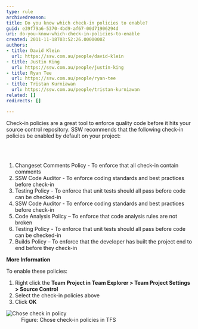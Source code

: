 ```yaml
---
type: rule
archivedreason: 
title: Do you know which check-in policies to enable?
guid: e39f79a6-5370-4bd9-af67-00d71906294d
uri: do-you-know-which-check-in-policies-to-enable
created: 2011-11-18T03:52:26.0000000Z
authors:
- title: David Klein
  url: https://ssw.com.au/people/david-klein
- title: Justin King
  url: https://ssw.com.au/people/justin-king
- title: Ryan Tee
  url: https://ssw.com.au/people/ryan-tee
- title: Tristan Kurniawan
  url: https://ssw.com.au/people/tristan-kurniawan
related: []
redirects: []

---
```



<p>Check-in policies are a great tool to enforce quality code before it hits your source control repository. SSW recommends that the following check-in policies be enabled by default on your project&#58; </p>
<br><excerpt class='endintro'></excerpt><br>
<ol><li>Changeset Comments Policy - To enforce that all check-in contain comments </li>
<li>SSW Code Auditor - To enforce coding standards and best practices before check-in </li>
<li>Testing Policy - To enforce that unit tests should all pass before code can be checked-in </li>
<li>SSW Code Auditor - To enforce coding standards and best practices before check-in </li>
<li>Code Analysis Policy – To enforce that code analysis rules are not broken</li>
<li>Testing Policy - To enforce that unit tests should all pass before code can be checked-in</li>
<li>Builds Policy – To enforce that the developer has built the project end to end before they check-in </li></ol>
<p><b>More Information</b></p>
<p>To enable these policies&#58; </p>
<ol><li>Right click the <strong>Team Project in Team Explorer &gt; Team Project Settings &gt; Source Control</strong></li>
<li>Select the check-in policies above </li>
<li>Click <strong>OK</strong></li></ol>
<dl><dt><img alt="Chose check in policy" src="/TFS/RulesToBetterVersionControlwithTFS(AKASourceControl)/PublishingImages/SC_TFSCI.jpg" /></dt>
<dd>Figure&#58; Chose check-in policies in TFS </dd></dl>



